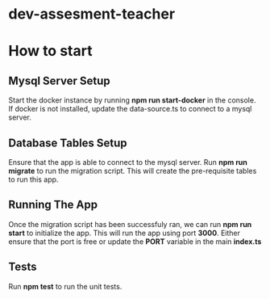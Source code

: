 # dev-assesment-teacher

# How to start

## Mysql Server Setup
Start the docker instance by running **npm run start-docker** in the console.
If docker is not installed, update the data-source.ts to connect to a mysql server.

## Database Tables Setup
Ensure that the app is able to connect to the mysql server. 
Run **npm run migrate** to run the migration script.
This will create the pre-requisite tables to run this app.

## Running The App
Once the migration script has been successfuly ran, we can run **npm run start** to initialize the app. This will run the app using port **3000**. Either ensure that the port is free or update the **PORT** variable in the main **index.ts**

## Tests
Run **npm test** to run the unit tests.
